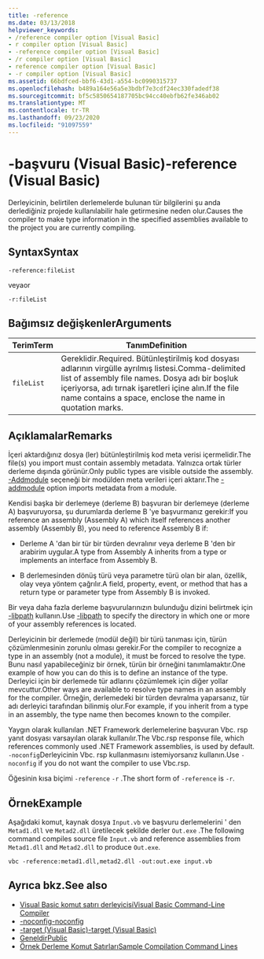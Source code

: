```yaml
---
title: -reference
ms.date: 03/13/2018
helpviewer_keywords:
- /reference compiler option [Visual Basic]
- r compiler option [Visual Basic]
- -reference compiler option [Visual Basic]
- /r compiler option [Visual Basic]
- reference compiler option [Visual Basic]
- -r compiler option [Visual Basic]
ms.assetid: 66bdfced-bbf6-43d1-a554-bc0990315737
ms.openlocfilehash: b489a164e56a5e3bdbf7e3cdf24ec330fadedf38
ms.sourcegitcommit: bf5c5850654187705bc94cc40ebfb62fe346ab02
ms.translationtype: MT
ms.contentlocale: tr-TR
ms.lasthandoff: 09/23/2020
ms.locfileid: "91097559"
---
```

# <a name="-reference-visual-basic"></a><span data-ttu-id="5b458-102">-başvuru (Visual Basic)</span><span class="sxs-lookup"><span data-stu-id="5b458-102">-reference (Visual Basic)</span></span>

<span data-ttu-id="5b458-103">Derleyicinin, belirtilen derlemelerde bulunan tür bilgilerini şu anda derlediğiniz projede kullanılabilir hale getirmesine neden olur.</span><span class="sxs-lookup"><span data-stu-id="5b458-103">Causes the compiler to make type information in the specified assemblies available to the project you are currently compiling.</span></span>  
  
## <a name="syntax"></a><span data-ttu-id="5b458-104">Syntax</span><span class="sxs-lookup"><span data-stu-id="5b458-104">Syntax</span></span>  
  
```console  
-reference:fileList  
```

<span data-ttu-id="5b458-105">veya</span><span class="sxs-lookup"><span data-stu-id="5b458-105">or</span></span>

```console
-r:fileList  
```  
  
## <a name="arguments"></a><span data-ttu-id="5b458-106">Bağımsız değişkenler</span><span class="sxs-lookup"><span data-stu-id="5b458-106">Arguments</span></span>  
  
|<span data-ttu-id="5b458-107">Terim</span><span class="sxs-lookup"><span data-stu-id="5b458-107">Term</span></span>|<span data-ttu-id="5b458-108">Tanım</span><span class="sxs-lookup"><span data-stu-id="5b458-108">Definition</span></span>|  
|---|---|  
|`fileList`|<span data-ttu-id="5b458-109">Gereklidir.</span><span class="sxs-lookup"><span data-stu-id="5b458-109">Required.</span></span> <span data-ttu-id="5b458-110">Bütünleştirilmiş kod dosyası adlarının virgülle ayrılmış listesi.</span><span class="sxs-lookup"><span data-stu-id="5b458-110">Comma-delimited list of assembly file names.</span></span> <span data-ttu-id="5b458-111">Dosya adı bir boşluk içeriyorsa, adı tırnak işaretleri içine alın.</span><span class="sxs-lookup"><span data-stu-id="5b458-111">If the file name contains a space, enclose the name in quotation marks.</span></span>|  
  
## <a name="remarks"></a><span data-ttu-id="5b458-112">Açıklamalar</span><span class="sxs-lookup"><span data-stu-id="5b458-112">Remarks</span></span>  

 <span data-ttu-id="5b458-113">İçeri aktardığınız dosya (ler) bütünleştirilmiş kod meta verisi içermelidir.</span><span class="sxs-lookup"><span data-stu-id="5b458-113">The file(s) you import must contain assembly metadata.</span></span> <span data-ttu-id="5b458-114">Yalnızca ortak türler derleme dışında görünür.</span><span class="sxs-lookup"><span data-stu-id="5b458-114">Only public types are visible outside the assembly.</span></span> <span data-ttu-id="5b458-115">[-Addmodule](addmodule.md) seçeneği bir modülden meta verileri içeri aktarır.</span><span class="sxs-lookup"><span data-stu-id="5b458-115">The [-addmodule](addmodule.md) option imports metadata from a module.</span></span>  
  
 <span data-ttu-id="5b458-116">Kendisi başka bir derlemeye (derleme B) başvuran bir derlemeye (derleme A) başvuruyorsa, şu durumlarda derleme B 'ye başvurmanız gerekir:</span><span class="sxs-lookup"><span data-stu-id="5b458-116">If you reference an assembly (Assembly A) which itself references another assembly (Assembly B), you need to reference Assembly B if:</span></span>  
  
- <span data-ttu-id="5b458-117">Derleme A 'dan bir tür bir türden devralınır veya derleme B 'den bir arabirim uygular.</span><span class="sxs-lookup"><span data-stu-id="5b458-117">A type from Assembly A inherits from a type or implements an interface from Assembly B.</span></span>  
  
- <span data-ttu-id="5b458-118">B derlemesinden dönüş türü veya parametre türü olan bir alan, özellik, olay veya yöntem çağrılır.</span><span class="sxs-lookup"><span data-stu-id="5b458-118">A field, property, event, or method that has a return type or parameter type from Assembly B is invoked.</span></span>  
  
 <span data-ttu-id="5b458-119">Bir veya daha fazla derleme başvurularınızın bulunduğu dizini belirtmek için [-libpath](libpath.md) kullanın.</span><span class="sxs-lookup"><span data-stu-id="5b458-119">Use [-libpath](libpath.md) to specify the directory in which one or more of your assembly references is located.</span></span>  
  
 <span data-ttu-id="5b458-120">Derleyicinin bir derlemede (modül değil) bir türü tanıması için, türün çözümlenmesinin zorunlu olması gerekir.</span><span class="sxs-lookup"><span data-stu-id="5b458-120">For the compiler to recognize a type in an assembly (not a module), it must be forced to resolve the type.</span></span> <span data-ttu-id="5b458-121">Bunu nasıl yapabileceğiniz bir örnek, türün bir örneğini tanımlamaktır.</span><span class="sxs-lookup"><span data-stu-id="5b458-121">One example of how you can do this is to define an instance of the type.</span></span> <span data-ttu-id="5b458-122">Derleyici için bir derlemede tür adlarını çözümlemek için diğer yollar mevcuttur.</span><span class="sxs-lookup"><span data-stu-id="5b458-122">Other ways are available to resolve type names in an assembly for the compiler.</span></span> <span data-ttu-id="5b458-123">Örneğin, derlemedeki bir türden devralma yaparsanız, tür adı derleyici tarafından bilinmiş olur.</span><span class="sxs-lookup"><span data-stu-id="5b458-123">For example, if you inherit from a type in an assembly, the type name then becomes known to the compiler.</span></span>  
  
 <span data-ttu-id="5b458-124">Yaygın olarak kullanılan .NET Framework derlemelerine başvuran Vbc. rsp yanıt dosyası varsayılan olarak kullanılır.</span><span class="sxs-lookup"><span data-stu-id="5b458-124">The Vbc.rsp response file, which references commonly used .NET Framework assemblies, is used by default.</span></span> <span data-ttu-id="5b458-125">`-noconfig`Derleyicinin Vbc. rsp kullanmasını istemiyorsanız kullanın.</span><span class="sxs-lookup"><span data-stu-id="5b458-125">Use `-noconfig` if you do not want the compiler to use Vbc.rsp.</span></span>  
  
 <span data-ttu-id="5b458-126">Öğesinin kısa biçimi `-reference` `-r` .</span><span class="sxs-lookup"><span data-stu-id="5b458-126">The short form of `-reference` is `-r`.</span></span>  
  
## <a name="example"></a><span data-ttu-id="5b458-127">Örnek</span><span class="sxs-lookup"><span data-stu-id="5b458-127">Example</span></span>  

 <span data-ttu-id="5b458-128">Aşağıdaki komut, kaynak dosya `Input.vb` ve başvuru derlemelerini ' den `Metad1.dll` ve `Metad2.dll` üretilecek şekilde derler `Out.exe` .</span><span class="sxs-lookup"><span data-stu-id="5b458-128">The following command compiles source file `Input.vb` and reference assemblies from `Metad1.dll` and `Metad2.dll` to produce `Out.exe`.</span></span>  
  
```console
vbc -reference:metad1.dll,metad2.dll -out:out.exe input.vb  
```  
  
## <a name="see-also"></a><span data-ttu-id="5b458-129">Ayrıca bkz.</span><span class="sxs-lookup"><span data-stu-id="5b458-129">See also</span></span>

- [<span data-ttu-id="5b458-130">Visual Basic komut satırı derleyicisi</span><span class="sxs-lookup"><span data-stu-id="5b458-130">Visual Basic Command-Line Compiler</span></span>](index.md)
- [<span data-ttu-id="5b458-131">-noconfig</span><span class="sxs-lookup"><span data-stu-id="5b458-131">-noconfig</span></span>](noconfig.md)
- [<span data-ttu-id="5b458-132">-target (Visual Basic)</span><span class="sxs-lookup"><span data-stu-id="5b458-132">-target (Visual Basic)</span></span>](target.md)
- [<span data-ttu-id="5b458-133">Geneldir</span><span class="sxs-lookup"><span data-stu-id="5b458-133">Public</span></span>](../../language-reference/modifiers/public.md)
- [<span data-ttu-id="5b458-134">Örnek Derleme Komut Satırları</span><span class="sxs-lookup"><span data-stu-id="5b458-134">Sample Compilation Command Lines</span></span>](sample-compilation-command-lines.md)
